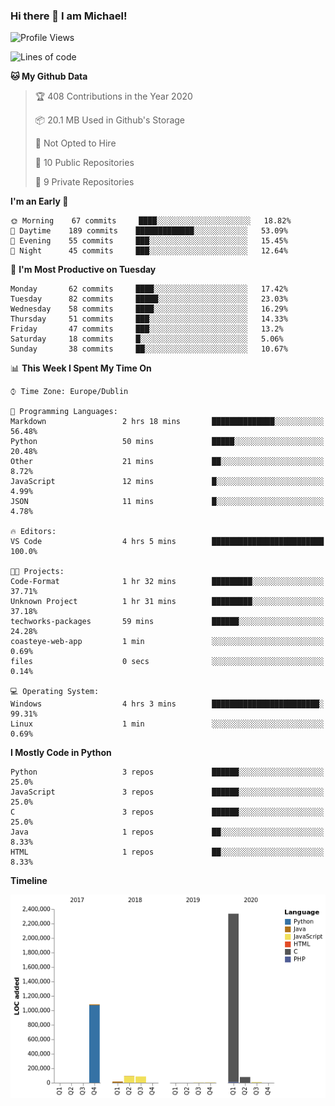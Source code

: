 ### Hi there 👋 I am Michael!

<!--START_SECTION:waka-->
![Profile Views](http://img.shields.io/badge/Profile%20Views-95-blue)

![Lines of code](https://img.shields.io/badge/From%20Hello%20World%20I%27ve%20Written-10.1%20million%20lines%20of%20code-blue)

**🐱 My Github Data** 

> 🏆 408 Contributions in the Year 2020
 > 
> 📦 20.1 MB Used in Github's Storage 
 > 
> 🚫 Not Opted to Hire
 > 
> 📜 10 Public Repositories
 > 
> 🔑 9 Private Repositories 

**I'm an Early 🐤** 

```text
🌞 Morning    67 commits     ████░░░░░░░░░░░░░░░░░░░░░   18.82% 
🌆 Daytime    189 commits    █████████████░░░░░░░░░░░░   53.09% 
🌃 Evening    55 commits     ███░░░░░░░░░░░░░░░░░░░░░░   15.45% 
🌙 Night      45 commits     ███░░░░░░░░░░░░░░░░░░░░░░   12.64%

```
📅 **I'm Most Productive on Tuesday** 

```text
Monday       62 commits     ████░░░░░░░░░░░░░░░░░░░░░   17.42% 
Tuesday      82 commits     █████░░░░░░░░░░░░░░░░░░░░   23.03% 
Wednesday    58 commits     ████░░░░░░░░░░░░░░░░░░░░░   16.29% 
Thursday     51 commits     ███░░░░░░░░░░░░░░░░░░░░░░   14.33% 
Friday       47 commits     ███░░░░░░░░░░░░░░░░░░░░░░   13.2% 
Saturday     18 commits     █░░░░░░░░░░░░░░░░░░░░░░░░   5.06% 
Sunday       38 commits     ██░░░░░░░░░░░░░░░░░░░░░░░   10.67%

```


📊 **This Week I Spent My Time On** 

```text
⌚︎ Time Zone: Europe/Dublin

💬 Programming Languages: 
Markdown                 2 hrs 18 mins       ██████████████░░░░░░░░░░░   56.48% 
Python                   50 mins             █████░░░░░░░░░░░░░░░░░░░░   20.48% 
Other                    21 mins             ██░░░░░░░░░░░░░░░░░░░░░░░   8.72% 
JavaScript               12 mins             █░░░░░░░░░░░░░░░░░░░░░░░░   4.99% 
JSON                     11 mins             █░░░░░░░░░░░░░░░░░░░░░░░░   4.78%

🔥 Editors: 
VS Code                  4 hrs 5 mins        █████████████████████████   100.0%

🐱‍💻 Projects: 
Code-Format              1 hr 32 mins        █████████░░░░░░░░░░░░░░░░   37.71% 
Unknown Project          1 hr 31 mins        █████████░░░░░░░░░░░░░░░░   37.18% 
techworks-packages       59 mins             ██████░░░░░░░░░░░░░░░░░░░   24.28% 
coasteye-web-app         1 min               ░░░░░░░░░░░░░░░░░░░░░░░░░   0.69% 
files                    0 secs              ░░░░░░░░░░░░░░░░░░░░░░░░░   0.14%

💻 Operating System: 
Windows                  4 hrs 3 mins        ████████████████████████░   99.31% 
Linux                    1 min               ░░░░░░░░░░░░░░░░░░░░░░░░░   0.69%

```

**I Mostly Code in Python** 

```text
Python                   3 repos             ██████░░░░░░░░░░░░░░░░░░░   25.0% 
JavaScript               3 repos             ██████░░░░░░░░░░░░░░░░░░░   25.0% 
C                        3 repos             ██████░░░░░░░░░░░░░░░░░░░   25.0% 
Java                     1 repos             ██░░░░░░░░░░░░░░░░░░░░░░░   8.33% 
HTML                     1 repos             ██░░░░░░░░░░░░░░░░░░░░░░░   8.33%

```


**Timeline**

![Chart not found](https://github.com/AppDevMichael/AppDevMichael/blob/master/charts/bar_graph.png) 


<!--END_SECTION:waka-->

